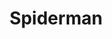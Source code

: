 ---
title: Spiderman
description: Kolorowanki Spiderman
canonical: /bajki/spiderman
tags:
- bajki
- spiderman
---